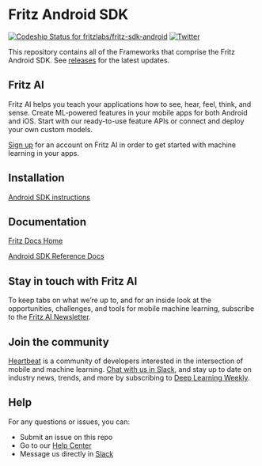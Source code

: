 Fritz Android SDK
==================

[ ![Codeship Status for fritzlabs/fritz-sdk-android](https://app.codeship.com/projects/c74152e0-65d1-0136-2d69-32e87736c6c6/status?branch=master)](https://app.codeship.com/projects/297281)
[![Twitter](https://img.shields.io/badge/twitter-@fritzlabs-blue.svg?style=flat)](http://twitter.com/fritzlabs)

This repository contains all of the Frameworks that comprise the Fritz Android SDK. See [releases](https://github.com/fritzlabs/swift-framework/releases) for the latest updates. 

## Fritz AI 

Fritz AI helps you teach your applications how to see, hear, feel, think, and sense. Create ML-powered features in your mobile apps for both Android and iOS. Start with our ready-to-use feature APIs or connect and deploy your own custom models.

[Sign up](https://app.fritz.ai/register?utm_source=github&utm_campaign=fritz-repository) for an account on Fritz AI in order to get started with machine learning in your apps.

## Installation

[Android SDK instructions](https://docs.fritz.ai/get-started.html#android?utm_source=github&utm_campaign=fritz-repository)

## Documentation

[Fritz Docs Home](https://docs.fritz.ai/?utm_source=github&utm_campaign=fritz-repository)

[Android SDK Reference Docs](https://docs.fritz.ai/android/latest/index.html?utm_source=github&utm_campaign=fritz-repository)

## Stay in touch with Fritz AI

To keep tabs on what we’re up to, and for an inside look at the opportunities, challenges, and tools for mobile machine learning, subscribe to the [Fritz AI Newsletter](https://www.fritz.ai/newsletter?utm_campaign=fritz-repository&utm_source=github).

## Join the community

[Heartbeat](https://heartbeat.fritz.ai/?utm_source=github&utm_campaign=fritz-repository) is a community of developers interested in the intersection of mobile and machine learning. [Chat with us in Slack](https://fritz.ai/slack?utm_source=github&utm_campaign=fritz-repository), and stay up to date on industry news, trends, and more by subscribing to [Deep Learning Weekly](https://www.deeplearningweekly.com/?utm_campaign=fritz-repository&utm_source=github).

## Help
For any questions or issues, you can:
- Submit an issue on this repo
- Go to our [Help Center](https://docs.fritz.ai/help-center/index.html?utm_source=github&utm_campaign=fritz-repository)
- Message us directly in [Slack](https://fritz.ai/slack?utm_source=github&utm_campaign=fritz-repository)

